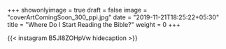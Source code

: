 +++
showonlyimage = true
draft = false
image = "coverArtComingSoon_300_ppi.jpg"
date = "2019-11-21T18:25:22+05:30"
title = "Where Do I Start Reading the Bible?"
weight = 0
+++


{{< instagram B5JI8ZOHpVw hidecaption >}}

